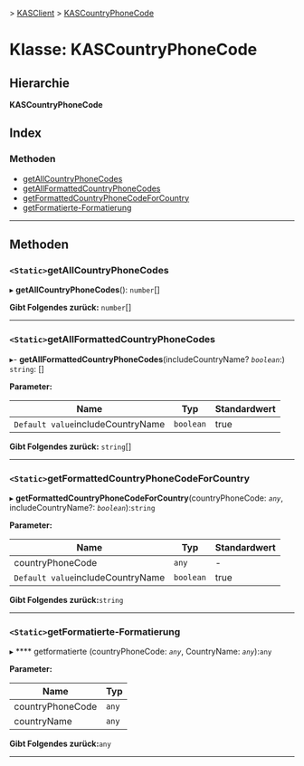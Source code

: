 [](../README.md) > [KASClient](../modules/kasclient.md) > [KASCountryPhoneCode](../classes/kasclient.kascountryphonecode.md)

# <a name="class-kascountryphonecode"></a>Klasse: KASCountryPhoneCode

## <a name="hierarchy"></a>Hierarchie

**KASCountryPhoneCode**

## <a name="index"></a>Index 

### <a name="methods"></a>Methoden

* [getAllCountryPhoneCodes](kasclient.kascountryphonecode.md#getallcountryphonecodes)
* [getAllFormattedCountryPhoneCodes](kasclient.kascountryphonecode.md#getallformattedcountryphonecodes)
* [getFormattedCountryPhoneCodeForCountry](kasclient.kascountryphonecode.md#getformattedcountryphonecodeforcountry)
* [getFormatierte-Formatierung](kasclient.kascountryphonecode.md#getformattedstring)

---

## <a name="methods"></a>Methoden

<a id="getallcountryphonecodes"></a>

### <a name="static-getallcountryphonecodes"></a>`<Static>`getAllCountryPhoneCodes

▸ **getAllCountryPhoneCodes**(): `number`[]

**Gibt Folgendes zurück:** `number`[]

___
<a id="getallformattedcountryphonecodes"></a>

### <a name="static-getallformattedcountryphonecodes"></a>`<Static>`getAllFormattedCountryPhoneCodes

▸- **getAllFormattedCountryPhoneCodes**(includeCountryName? *`boolean`*:) `string`: []

**Parameter:**

| Name | Typ | Standardwert |
| ------ | ------ | ------ |
| `Default value`includeCountryName | `boolean` | true |

**Gibt Folgendes zurück:** `string`[]

___
<a id="getformattedcountryphonecodeforcountry"></a>

### <a name="static-getformattedcountryphonecodeforcountry"></a>`<Static>`getFormattedCountryPhoneCodeForCountry

▸ **getFormattedCountryPhoneCodeForCountry**(countryPhoneCode: *`any`*, includeCountryName?: *`boolean`*):`string`

**Parameter:**

| Name | Typ | Standardwert |
| ------ | ------ | ------ |
| countryPhoneCode | `any` | - |
| `Default value`includeCountryName | `boolean` | true |

**Gibt Folgendes zurück:**`string`

___
<a id="getformattedstring"></a>

### <a name="static-getformattedstring"></a>`<Static>`getFormatierte-Formatierung

▸ **** getformatierte (countryPhoneCode: *`any`*, CountryName: *`any`*):`any`

**Parameter:**

| Name | Typ |
| ------ | ------ |
| countryPhoneCode | `any` |
| countryName | `any` |

**Gibt Folgendes zurück:**`any`

___

